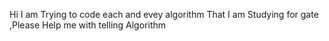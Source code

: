 Hi I am Trying  to code  each and evey algorithm That I am Studying for gate ,Please Help me with telling Algorithm  
